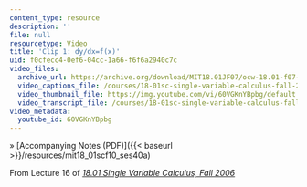 ```yaml
---
content_type: resource
description: ''
file: null
resourcetype: Video
title: 'Clip 1: dy/dx=f(x)'
uid: f0cfecc4-0ef6-04cc-1a66-f6f6a2940c7c
video_files:
  archive_url: https://archive.org/download/MIT18.01JF07/ocw-18.01-f07-lec16_300k.mp4
  video_captions_file: /courses/18-01sc-single-variable-calculus-fall-2010/f76d9d4802df54cba6514f66a116c88e_60VGKnYBpbg.vtt
  video_thumbnail_file: https://img.youtube.com/vi/60VGKnYBpbg/default.jpg
  video_transcript_file: /courses/18-01sc-single-variable-calculus-fall-2010/cb5cccd4db85dd0bfdcb22238203a453_60VGKnYBpbg.pdf
video_metadata:
  youtube_id: 60VGKnYBpbg
---
```


» [Accompanying Notes (PDF)]({{< baseurl >}}/resources/mit18_01scf10_ses40a)

From Lecture 16 of [_18.01 Single Variable Calculus, Fall 2006_](/courses/18-01-single-variable-calculus-fall-2006/pages/video-lectures)